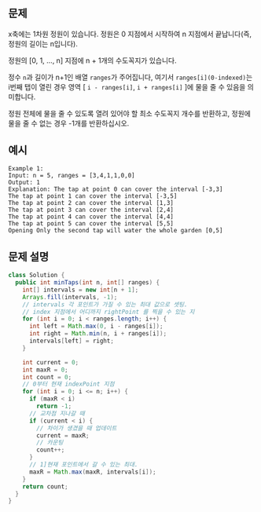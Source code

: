 #

## 문제

x축에는 1차원 정원이 있습니다. 정원은 0 지점에서 시작하여 n 지점에서 끝납니다(즉, 정원의 길이는 n입니다).

정원의 [0, 1, ..., n] 지점에 n + 1개의 수도꼭지가 있습니다.

정수 `n`과 길이가 n+1인 배열 `ranges`가 주어집니다, 여기서 `ranges[i](0-indexed)`는 i번째 탭이 열린 경우 영역 [ `i - ranges[i]`, `i + ranges[i]` ]에 물을 줄 수 있음을 의미합니다.

정원 전체에 물을 줄 수 있도록 열려 있어야 할 최소 수도꼭지 개수를 반환하고, 정원에 물을 줄 수 없는 경우 -1개를 반환하십시오.

## 예시

```
Example 1:
Input: n = 5, ranges = [3,4,1,1,0,0]
Output: 1
Explanation: The tap at point 0 can cover the interval [-3,3]
The tap at point 1 can cover the interval [-3,5]
The tap at point 2 can cover the interval [1,3]
The tap at point 3 can cover the interval [2,4]
The tap at point 4 can cover the interval [4,4]
The tap at point 5 can cover the interval [5,5]
Opening Only the second tap will water the whole garden [0,5]
```

## 문제 설명

```java
class Solution {
  public int minTaps(int n, int[] ranges) {
    int[] intervals = new int[n + 1];
    Arrays.fill(intervals, -1);
    // intervals 각 포인트가 가질 수 있는 최대 값으로 셋팅.
    // index 지점에서 어디까지 rightPoint 를 찍을 수 있는 지
    for (int i = 0; i < ranges.length; i++) {
      int left = Math.max(0, i - ranges[i]);
      int right = Math.min(n, i + ranges[i]);
      intervals[left] = right;
    }

    int current = 0;
    int maxR = 0;
    int count = 0;
    // 0부터 현재 indexPoint 지점
    for (int i = 0; i <= n; i++) {
      if (maxR < i)
        return -1;
      // 교차점 지나갈 때
      if (current < i) {
        // 차이가 생겼을 때 업데이트
        current = maxR;
        // 카운팅
        count++;
      }
      // 1]현재 포인트에서 갈 수 있는 최대.
      maxR = Math.max(maxR, intervals[i]);
    }
    return count;
  }
}
```
